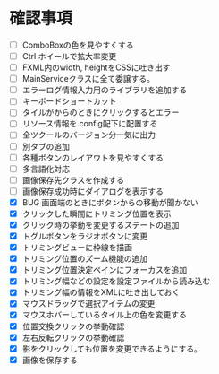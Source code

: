 # 確認事項
- [ ] ComboBoxの色を見やすくする
- [ ] Ctrl ホイールで拡大率変更
- [ ] FXML内のwidth, heightをCSSに吐き出す
- [ ] MainServiceクラスに全て委譲する。
- [ ] エラーログ情報入力用のライブラリを追加する
- [ ] キーボードショートカット
- [ ] タイルがからのときにクリックするとエラー
- [ ] リソース情報を.config配下に配置する
- [ ] 全ツクールのバージョン分一気に出力
- [ ] 別タブの追加
- [ ] 各種ボタンのレイアウトを見やすくする
- [ ] 多言語化対応
- [ ] 画像保存先クラスを作成する
- [ ] 画像保存成功時にダイアログを表示する
- [x] BUG 画面端のときにボタンからの移動が聞かない
- [x] クリックした瞬間にトリミング位置を表示
- [x] クリック時の挙動を変更するステートの追加
- [x] トグルボタンをラジオボタンに変更
- [x] トリミングビューに枠線を描画
- [x] トリミング位置のズーム機能の追加
- [x] トリミング位置決定ペインにフォーカスを追加
- [x] トリミング幅などの設定を設定ファイルから読み込む
- [x] トリミング幅の情報をXMLに吐き出しておく
- [x] マウスドラッグで選択アイテムの変更
- [x] マウスホバーしているタイル上の色を変更する
- [x] 位置交換クリックの挙動確認
- [x] 左右反転クリックの挙動確認
- [x] 影をクリックしても位置を変更できるようにする。
- [x] 画像を保存する